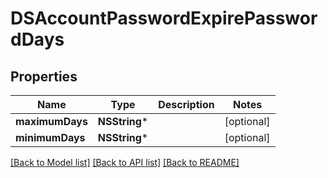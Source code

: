 # DSAccountPasswordExpirePasswordDays

## Properties
Name | Type | Description | Notes
------------ | ------------- | ------------- | -------------
**maximumDays** | **NSString*** |  | [optional] 
**minimumDays** | **NSString*** |  | [optional] 

[[Back to Model list]](../README.md#documentation-for-models) [[Back to API list]](../README.md#documentation-for-api-endpoints) [[Back to README]](../README.md)


